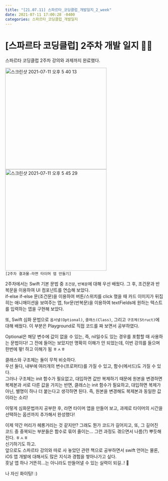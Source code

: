 ```yaml
---
title: "[21.07.11] 스파르타_코딩클럽_개발일지_2_week"
date: 2021-07-11 17:00:28 -0400
categories: 스파르타_코딩클럽_개발일지
---
```


# [스파르타 코딩클럽] 2주차 개발 일지 ✍🏻

스파르타 코딩클럽 2주차 강의와 과제까지 완료했다.   

<img width="323" alt="스크린샷 2021-07-11 오후 5 40 13" src="https://user-images.githubusercontent.com/63195670/125188998-16679100-e271-11eb-9d45-b1383ceda123.png"> <img width="323" alt="스크린샷 2021-07-11 오후 5 45 29" src="https://user-images.githubusercontent.com/63195670/125188997-149dcd80-e271-11eb-9e29-e3a90ed0cccd.png">  
`[2주차 결과물-라면 타이머 앱 만들기]`

2주차에서는 Swift 기본 문법 중 `조건문`, `반복문`에 대해 우선 배웠다. 그 후, 조건문과 반복문을 이용하여 UI 컴포넌트를 연습해 보았다.     
if-else if-else 문(조건문)을 이용하여 버튼/스위치를 click 했을 때 카드 이미지가 뒤집히는 애니매이션을 보여주는 앱, for문(반복문)을 이용하여 textFields에 원하는 텍스트를 입력하는 앱을 구현해 보았다.

또, Swift 심화 문법으로 `옵서녈(Optional)`, `클래스(Class)`, 그리고 `구조체(Struct)`에 대해 배웠다. 이 부분은 Playground로 직접 코드를 짜 보면서 공부하였다.     

Optional은 해당 변수에 값이 없을 수 있는, 즉, nil일수도 있는 경우를 포함할 때 사용하는 문법이다! 그 전에 들어는 보았지만 명확히 이해가 안 되었는데, 이번 강의를 들으며 한번에 뙇! 하고 이해가 됨 ㅎㅅㅎ   
  
클래스와 구조체는 둘이 무척 비슷하다.    
우선 둘다, 내부에 여러개의 변수(프로퍼티)를 가질 수 있고, 함수(메서드)도 가질 수 있다.     
그러나 구조체는 init 함수가 필요없고, 대입하면 값만 복제하기 때문에 원본을 변경하면 복제본과 서로 다른 값을 가지는 반면, 클래스는 init 함수가 필요하고, 대입하면 복제가 아닌, 별명이 하나 더 붙는다고 생각하면 된다. 즉, 원본을 변경해도 복제본과 동일한 값이라는 소리!

이렇게 심화문법까지 공부한 후, 라면 타이머 앱을 만들어 보고, 과제로 타이머의 시간을 선택하는 옵션까지 추가해서 완성했다!    

이제 약간 머리가 헤롱거리는 것 같지만? 그래도 뭔가 코드가 길어지고, 또, 그 길어진 코드 중 중복되는 부분들은 함수로 묶어 줄이는... 그런 과정도 겪으면서 나름(?) 뿌듯해진다. ㅎㅅㅎ   
신기하기도 하고.    
앞으로도 스파르타 강의와 따로 사 놓았던 관련 책으로 공부하면서 swift 언어는 물론, iOS 앱 개발에 대해서도 많은 지식과 경험을 쌓아나가고 싶다.    
훗날 앱 하나 거뜬히...는 아니라도 만들어낼 수 있는 실력이 되길..! 🥰

나 자신 화이팅! :)
